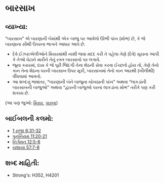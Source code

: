# બારસાખ 

## વ્યાખ્યા: 

“બારસાખ” એ બારણાની બેમાંથી એક બાજુ પર આવેલો ઊભી પાંખ (મોભ) છે, કે જે બારણાના સૌથી ઉપરના ભાગને આધાર આપે છે.

* દેવે ઈઝરાએલીઓને મિસરમાંથી નાશી જવા મદદ કરી તે પહેલા તેણે (દેવે) સૂચના આપી કે તેઓ ઘેટાને મારીને તેનું રક્ત બારસાખો પર લગાવે.
* જૂના કરારમાં, દાસ કે જે પૂરી જિંદગી તેના શેઠની સેવા કરવા ઈચ્છતો હોય તો, તેણે તેનો કાન તેના શેઠના ઘરની બારસાખ ઉપર મૂકી, બારસાખમાં તેનો કાન આરથી (ખીલીથી) વીંધવામાં આવતો.
* આ શબ્દનું ભાષાંતર, “બારણાની બંને બાજુના ચોખઠાની પાંખ” અથવા “લાકડાંની બારસાખની બાજુઓ” અથવા “દ્વારની બાજુઓ પરના લાકડાંના મોભ” તરીકે પણ કરી શકાય છે.

(આ પણ જુઓ: [મિસર](../names/egypt.md), [પાસ્ખા](../kt/passover.md))

## બાઈબલની કલમો: 

* [1 રાજા 6:31-32](rc://gu/tn/help/1ki/06/31)
* [પૂનર્નિયમ 11:20-21](rc://gu/tn/help/deu/11/20)
* [નિર્ગમન 12:5-8](rc://gu/tn/help/exo/12/05)
* [યશાયા 57:7-8](rc://gu/tn/help/isa/57/07)

## શબ્દ માહિતી: 

* Strong's: H352, H4201
